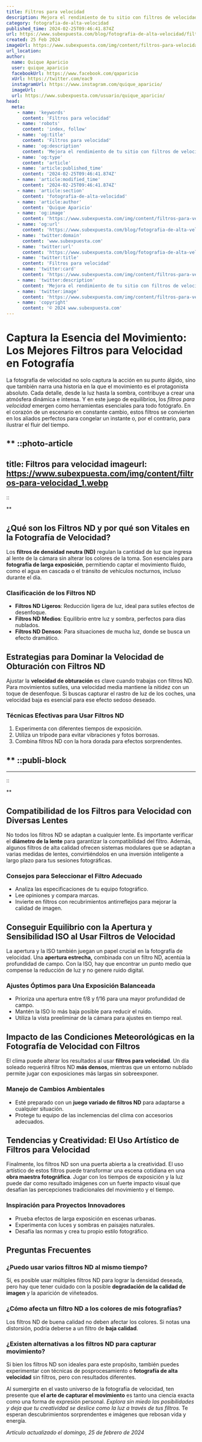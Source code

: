 ```yaml
---
title: Filtros para velocidad
description: Mejora el rendimiento de tu sitio con filtros de velocidad avanzados. Soluciones óptimas para acelerar tu web sin perder calidad. ¡Descubre cómo!
category: fotografia-de-alta-velocidad
published_time: 2024-02-25T09:46:41.874Z
url: https://www.subexpuesta.com/blog/fotografia-de-alta-velocidad/filtros-para-velocidad
created: 25 Feb 2024
imageUrl: https://www.subexpuesta.com/img/content/filtros-para-velocidad_1.webp
url_location:
author:
  name: Quique Aparicio
  user: quique_aparicio
  facebookUrl: https://www.facebook.com/qaparicio
  xUrl: https://twitter.com/eac9
  instagramUrl: https://www.instagram.com/quique_aparicio/
  imageUrl: 
  url: https://www.subexpuesta.com/usuario/quique_aparicio/
head:
  meta:
    - name: 'keywords'
      content: 'Filtros para velocidad'
    - name: 'robots'
      content: 'index, follow'
    - name: 'og:title'
      content: 'Filtros para velocidad'
    - name: 'og:description'
      content: 'Mejora el rendimiento de tu sitio con filtros de velocidad avanzados. Soluciones óptimas para acelerar tu web sin perder calidad. ¡Descubre cómo!'
    - name: 'og:type'
      content: 'article'
    - name: 'article:published_time'
      content: '2024-02-25T09:46:41.874Z'
    - name: 'article:modified_time'
      content: '2024-02-25T09:46:41.874Z'
    - name: 'article:section'
      content: 'fotografia-de-alta-velocidad'
    - name: 'article:author'
      content: 'Quique Aparicio'
    - name: 'og:image'
      content: 'https://www.subexpuesta.com/img/content/filtros-para-velocidad_1.webp'
    - name: 'og:url'
      content: 'https://www.subexpuesta.com/blog/fotografia-de-alta-velocidad/filtros-para-velocidad'
    - name: 'twitter:domain'
      content: 'www.subexpuesta.com'
    - name: 'twitter:url'
      content: 'https://www.subexpuesta.com/blog/fotografia-de-alta-velocidad/filtros-para-velocidad'
    - name: 'twitter:title'
      content: 'Filtros para velocidad'
    - name: 'twitter:card'
      content: 'https://www.subexpuesta.com/img/content/filtros-para-velocidad_1.webp'
    - name: 'twitter:description'
      content: 'Mejora el rendimiento de tu sitio con filtros de velocidad avanzados. Soluciones óptimas para acelerar tu web sin perder calidad. ¡Descubre cómo!'
    - name: 'twitter:image'
      content: 'https://www.subexpuesta.com/img/content/filtros-para-velocidad_1.webp'
    - name: 'copyright'
      content: '© 2024 www.subexpuesta.com'
---
```

# Captura la Esencia del Movimiento: Los Mejores Filtros para Velocidad en Fotografía

La fotografía de velocidad no solo captura la acción en su punto álgido, sino que también narra una historia en la que el movimiento es el protagonista absoluto. Cada detalle, desde la luz hasta la sombra, contribuye a crear una atmósfera dinámica e intensa. Y en este juego de equilibrios, los *filtros para velocidad* emergen como herramientas esenciales para todo fotógrafo. En el corazón de un escenario en constante cambio, estos filtros se convierten en los aliados perfectos para congelar un instante o, por el contrario, para ilustrar el fluir del tiempo.

**
::photo-article
---
title: Filtros para velocidad
imageurl: https://www.subexpuesta.com/img/content/filtros-para-velocidad_1.webp
---
::

**

## ¿Qué son los Filtros ND y por qué son Vitales en la Fotografía de Velocidad?

Los **filtros de densidad neutra (ND)** regulan la cantidad de luz que ingresa al lente de la cámara sin alterar los colores de la toma. Son esenciales para **fotografía de larga exposición**, permitiendo captar el movimiento fluido, como el agua en cascada o el tránsito de vehículos nocturnos, incluso durante el día.

### Clasificación de los Filtros ND

- **Filtros ND Ligeros**: Reducción ligera de luz, ideal para sutiles efectos de desenfoque.
- **Filtros ND Medios**: Equilibrio entre luz y sombra, perfectos para días nublados.
- **Filtros ND Densos**: Para situaciones de mucha luz, donde se busca un efecto dramático.

## Estrategias para Dominar la Velocidad de Obturación con Filtros ND

Ajustar la **velocidad de obturación** es clave cuando trabajas con filtros ND. Para movimientos sutiles, una velocidad media mantiene la nitidez con un toque de desenfoque. Si buscas capturar el rastro de luz de los coches, una velocidad baja es esencial para ese efecto sedoso deseado.

### Técnicas Efectivas para Usar Filtros ND

1. Experimenta con diferentes tiempos de exposición.
2. Utiliza un trípode para evitar vibraciones y fotos borrosas.
3. Combina filtros ND con la hora dorada para efectos sorprendentes.

**
  ::publi-block
  ---
  ---
  ::
  
  **

## Compatibilidad de los Filtros para Velocidad con Diversas Lentes

No todos los filtros ND se adaptan a cualquier lente. Es importante verificar el **diámetro de la lente** para garantizar la compatibilidad del filtro. Además, algunos filtros de alta calidad ofrecen sistemas modulares que se adaptan a varias medidas de lentes, convirtiéndolos en una inversión inteligente a largo plazo para tus sesiones fotográficas.

### Consejos para Seleccionar el Filtro Adecuado

- Analiza las especificaciones de tu equipo fotográfico.
- Lee opiniones y compara marcas.
- Invierte en filtros con recubrimientos antirreflejos para mejorar la calidad de imagen.

## Conseguir Equilibrio con la Apertura y Sensibilidad ISO al Usar Filtros de Velocidad

La apertura y la ISO también juegan un papel crucial en la fotografía de velocidad. Una **apertura estrecha,** combinada con un filtro ND, acentúa la profundidad de campo. Con la ISO, hay que encontrar un punto medio que compense la reducción de luz y no genere ruido digital.

### Ajustes Óptimos para Una Exposición Balanceada

- Prioriza una apertura entre f/8 y f/16 para una mayor profundidad de campo.
- Mantén la ISO lo más baja posible para reducir el ruido.
- Utiliza la vista preeliminar de la cámara para ajustes en tiempo real.

## Impacto de las Condiciones Meteorológicas en la Fotografía de Velocidad con Filtros

El clima puede alterar los resultados al usar **filtros para velocidad**. Un día soleado requerirá filtros ND **más densos**, mientras que un entorno nublado permite jugar con exposiciones más largas sin sobreexponer.

### Manejo de Cambios Ambientales

- Esté preparado con un **juego variado de filtros ND** para adaptarse a cualquier situación.
- Protege tu equipo de las inclemencias del clima con accesorios adecuados.

## Tendencias y Creatividad: El Uso Artístico de Filtros para Velocidad

Finalmente, los filtros ND son una puerta abierta a la creatividad. El uso artístico de estos filtros puede transformar una escena cotidiana en una **obra maestra fotográfica**. Jugar con los tiempos de exposición y la luz puede dar como resultado imágenes con un fuerte impacto visual que desafían las percepciones tradicionales del movimiento y el tiempo.

### Inspiración para Proyectos Innovadores

- Prueba efectos de larga exposición en escenas urbanas.
- Experimenta con luces y sombras en paisajes naturales.
- Desafía las normas y crea tu propio estilo fotográfico.

## Preguntas Frecuentes

### ¿Puedo usar varios filtros ND al mismo tiempo?
Sí, es posible usar múltiples filtros ND para lograr la densidad deseada, pero hay que tener cuidado con la posible **degradación de la calidad de imagen** y la aparición de viñeteados.

### ¿Cómo afecta un filtro ND a los colores de mis fotografías?
Los filtros ND de buena calidad no deben afectar los colores. Si notas una distorsión, podría deberse a un filtro de **baja calidad**.

### ¿Existen alternativas a los filtros ND para capturar movimiento?
Si bien los filtros ND son ideales para este propósito, también puedes experimentar con técnicas de posprocesamiento o **fotografía de alta velocidad** sin filtros, pero con resultados diferentes.

Al sumergirte en el vasto universo de la fotografía de velocidad, ten presente que **el arte de capturar el movimiento** es tanto una ciencia exacta como una forma de expresión personal. *Explora sin miedo las posibilidades y deja que tu creatividad se deslice como la luz a través de tus filtros.* Te esperan descubrimientos sorprendentes e imágenes que rebosan vida y energía.

_Artículo actualizado el domingo, 25 de febrero de 2024_